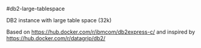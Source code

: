 #db2-large-tablespace

DB2 instance with large table space (32k)

Based on <https://hub.docker.com/r/ibmcom/db2express-c/> and inspired by <https://hub.docker.com/r/datagrip/db2/>


